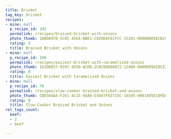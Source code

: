 ```yaml
---
title: Brisket
tag_key: brisket
recipes:
- mine: null
  p_recipe_id: 342
  permalink: /recipes/braised-brisket-with-onions
  photo_thumb: 1ABD8978-5C05-45EA-BBE1-C020E8F81FCC-15281-00000A058CB2957B.jpg
  rating: 5
  title: Braised Brisket with Onions
- mine: null
  p_recipe_id: 340
  permalink: /recipes/easiest-brisket-with-caramelized-onions
  photo_thumb: 163DD857-9197-4550-ACDD-2C8CB8D86872-12400-0000089429CE29A0.jpg
  rating: 0
  title: Easiest Brisket with Caramelized Onions
- mine: null
  p_recipe_id: 76
  permalink: /recipes/slow-cooker-braised-brisket-and-onions
  photo_thumb: CBE564A4-F261-4C15-95A0-D3847F83715C-16595-0001495E19FDA75B.jpg
  rating: 0
  title: Slow-Cooker Braised Brisket and Onions
rel_tags_count:
  beef:
  - 2
  - beef

---
```

